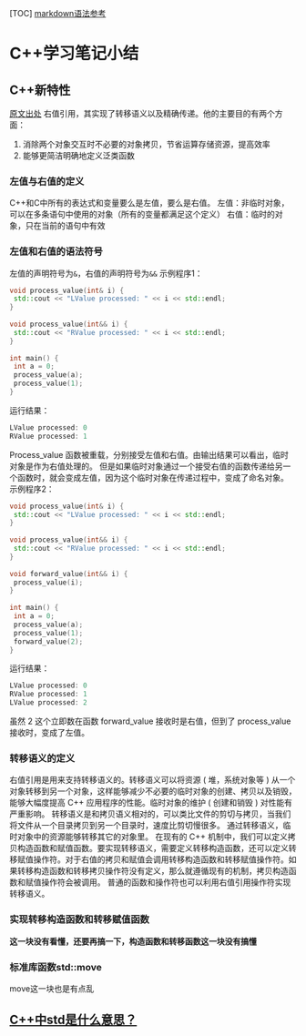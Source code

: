[TOC]
[markdown语法参考](https://www.zybuluo.com/EncyKe/note/120103#3-%E5%A4%96%E9%93%BE%E6%8E%A5)
# C++学习笔记小结
## C++新特性
[原文出处](https://www.ibm.com/developerworks/cn/aix/library/1307_lisl_c11/index.html)
右值引用，其实现了转移语义以及精确传递。他的主要目的有两个方面：
1. 消除两个对象交互时不必要的对象拷贝，节省运算存储资源，提高效率
2. 能够更简洁明确地定义泛类函数
### 左值与右值的定义
C++和C中所有的表达式和变量要么是左值，要么是右值。
左值：非临时对象，可以在多条语句中使用的对象（所有的变量都满足这个定义）
右值：临时的对象，只在当前的语句中有效
### 左值和右值的语法符号
左值的声明符号为```&```，右值的声明符号为```&&```
示例程序1：
```c++
void process_value(int& i) { 
 std::cout << "LValue processed: " << i << std::endl; 
} 
 
void process_value(int&& i) { 
 std::cout << "RValue processed: " << i << std::endl; 
} 
 
int main() { 
 int a = 0; 
 process_value(a); 
 process_value(1); 
}
```
运行结果：
```C++
LValue processed: 0 
RValue processed: 1
```
Process_value 函数被重载，分别接受左值和右值。由输出结果可以看出，临时对象是作为右值处理的。
但是如果临时对象通过一个接受右值的函数传递给另一个函数时，就会变成左值，因为这个临时对象在传递过程中，变成了命名对象。
示例程序2：
```C++
void process_value(int& i) { 
 std::cout << "LValue processed: " << i << std::endl; 
} 
 
void process_value(int&& i) { 
 std::cout << "RValue processed: " << i << std::endl; 
} 
 
void forward_value(int&& i) { 
 process_value(i); 
} 
 
int main() { 
 int a = 0; 
 process_value(a); 
 process_value(1); 
 forward_value(2); 
}
```
运行结果：
```C++
LValue processed: 0 
RValue processed: 1 
LValue processed: 2
```
虽然 2 这个立即数在函数 forward_value 接收时是右值，但到了 process_value 接收时，变成了左值。
### 转移语义的定义
右值引用是用来支持转移语义的。转移语义可以将资源 ( 堆，系统对象等 ) 从一个对象转移到另一个对象，这样能够减少不必要的临时对象的创建、拷贝以及销毁，能够大幅度提高 C++ 应用程序的性能。临时对象的维护 ( 创建和销毁 ) 对性能有严重影响。
转移语义是和拷贝语义相对的，可以类比文件的剪切与拷贝，当我们将文件从一个目录拷贝到另一个目录时，速度比剪切慢很多。
通过转移语义，临时对象中的资源能够转移其它的对象里。
在现有的 C++ 机制中，我们可以定义拷贝构造函数和赋值函数。要实现转移语义，需要定义转移构造函数，还可以定义转移赋值操作符。对于右值的拷贝和赋值会调用转移构造函数和转移赋值操作符。如果转移构造函数和转移拷贝操作符没有定义，那么就遵循现有的机制，拷贝构造函数和赋值操作符会被调用。
普通的函数和操作符也可以利用右值引用操作符实现转移语义。
### 实现转移构造函数和转移赋值函数
**这一块没有看懂，还要再搞一下，构造函数和转移函数这一块没有搞懂**

### 标准库函数std::move
move这一块也是有点乱

## [C++中std是什么意思？](https://blog.csdn.net/Calvin_zhou/article/details/78440145)